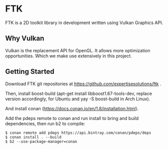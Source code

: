 # FTK

FTK is a 2D toolkit library in development written using Vulkan Graphics API.

## Why Vulkan

Vulkan is the replacement API for OpenGL. It allows more optimization opportunities. Which we make use extensively in this project.

## Getting Started

Download FTK git repositories at https://github.com/expertisesolutions/ftk .

Then, install boost-build (apt-get install libboost1.67-tools-dev, replace version accordingly, for Ubuntu and yay -S boost-build in Arch Linux).

And install conan (https://docs.conan.io/en/1.8/installation.html).

Add the pdeps remote to conan and run install to bring and build dependencies, then run b2 to compile:

```
$ conan remote add pdeps https://api.bintray.com/conan/pdeps/deps
$ conan install . --build
$ b2 --use-package-manager=conan
```
